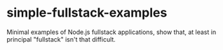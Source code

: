 # simple-fullstack-examples
Minimal examples of Node.js fullstack applications, show that, at least in principal "fullstack" isn't that difficult.
